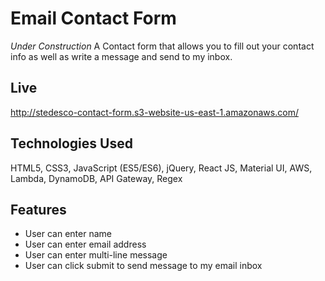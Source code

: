 # Email Contact Form

*Under Construction* A Contact form that allows you to fill out your contact info as well as write a message and send to my inbox.

## Live

http://stedesco-contact-form.s3-website-us-east-1.amazonaws.com/

## Technologies Used

HTML5, CSS3, JavaScript (ES5/ES6), jQuery, React JS, Material UI, AWS, Lambda, DynamoDB, API Gateway, Regex

## Features
- User can enter name
- User can enter email address
- User can enter multi-line message
- User can click submit to send message to my email inbox

